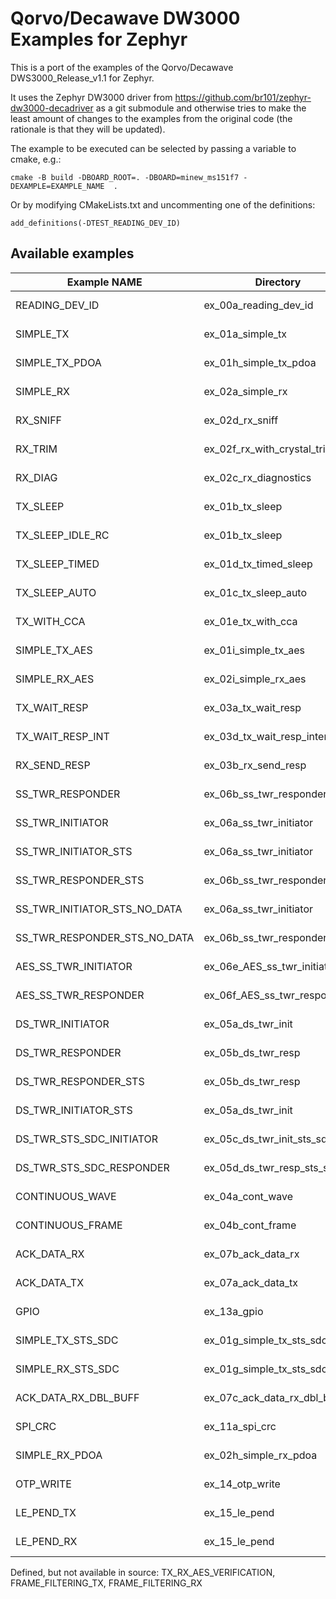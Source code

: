 # Qorvo/Decawave DW3000 Examples for Zephyr

This is a port of the examples of the Qorvo/Decawave DWS3000_Release_v1.1 for Zephyr.

It uses the Zephyr DW3000 driver from https://github.com/br101/zephyr-dw3000-decadriver 
as a git submodule and otherwise tries to make the least amount of changes to the examples
from the original code (the rationale is that they will be updated).

The example to be executed can be selected by passing a variable to cmake, e.g.:
```
cmake -B build -DBOARD_ROOT=. -DBOARD=minew_ms151f7 -DEXAMPLE=EXAMPLE_NAME  .
```

Or by modifying CMakeLists.txt and uncommenting one of the definitions:

```
add_definitions(-DTEST_READING_DEV_ID)
```

## Available examples


| Example NAME					| Directory					| Status	 |
|-------------------------------|---------------------------|------------|
| READING_DEV_ID				| ex_00a_reading_dev_id		| Run tested |
| SIMPLE_TX						| ex_01a_simple_tx			| Run tested |
| SIMPLE_TX_PDOA				| ex_01h_simple_tx_pdoa 	| Compile tested |
| SIMPLE_RX 					| ex_02a_simple_rx			| Run tested |
| RX_SNIFF						| ex_02d_rx_sniff			| Compile tested |
| RX_TRIM						| ex_02f_rx_with_crystal_trim | Compile tested |
| RX_DIAG						| ex_02c_rx_diagnostics		| Compile tested |
| TX_SLEEP						| ex_01b_tx_sleep			| Compile tested |
| TX_SLEEP_IDLE_RC				| ex_01b_tx_sleep			| Compile tested |
| TX_SLEEP_TIMED				| ex_01d_tx_timed_sleep		| Compile tested |
| TX_SLEEP_AUTO					| ex_01c_tx_sleep_auto		| Compile tested |
| TX_WITH_CCA					| ex_01e_tx_with_cca		| Compile tested |
| SIMPLE_TX_AES					| ex_01i_simple_tx_aes		| Compile tested |
| SIMPLE_RX_AES					| ex_02i_simple_rx_aes		| Compile tested |
| TX_WAIT_RESP					| ex_03a_tx_wait_resp		| Compile tested |
| TX_WAIT_RESP_INT				| ex_03d_tx_wait_resp_interrupts | Compile tested |
| RX_SEND_RESP					| ex_03b_rx_send_resp		| Compile tested |
| SS_TWR_RESPONDER				| ex_06b_ss_twr_responder	| Compile tested |
| SS_TWR_INITIATOR				| ex_06a_ss_twr_initiator	| Compile tested |
| SS_TWR_INITIATOR_STS			| ex_06a_ss_twr_initiator	| Compile tested |
| SS_TWR_RESPONDER_STS			| ex_06b_ss_twr_responder	| Compile tested |
| SS_TWR_INITIATOR_STS_NO_DATA	| ex_06a_ss_twr_initiator	| Compile tested |
| SS_TWR_RESPONDER_STS_NO_DATA	| ex_06b_ss_twr_responder	| Compile tested |
| AES_SS_TWR_INITIATOR			| ex_06e_AES_ss_twr_initiator | Compile tested |
| AES_SS_TWR_RESPONDER			| ex_06f_AES_ss_twr_responder | Compile tested |
| DS_TWR_INITIATOR				| ex_05a_ds_twr_init		| Compile tested |
| DS_TWR_RESPONDER				| ex_05b_ds_twr_resp 		| Compile tested |
| DS_TWR_RESPONDER_STS			| ex_05b_ds_twr_resp		| Compile tested |
| DS_TWR_INITIATOR_STS			| ex_05a_ds_twr_init 		| Compile tested |
| DS_TWR_STS_SDC_INITIATOR		| ex_05c_ds_twr_init_sts_sdc | Compile tested |
| DS_TWR_STS_SDC_RESPONDER		| ex_05d_ds_twr_resp_sts_sdc | Compile tested |
| CONTINUOUS_WAVE				| ex_04a_cont_wave    		| Compile tested |
| CONTINUOUS_FRAME				| ex_04b_cont_frame 		| Compile tested |
| ACK_DATA_RX					| ex_07b_ack_data_rx 		| Compile tested |
| ACK_DATA_TX					| ex_07a_ack_data_tx 		| Compile tested |
| GPIO							| ex_13a_gpio 				| Compile tested |
| SIMPLE_TX_STS_SDC				| ex_01g_simple_tx_sts_sdc	| Compile tested |
| SIMPLE_RX_STS_SDC				| ex_01g_simple_tx_sts_sdc	| Compile tested |
| ACK_DATA_RX_DBL_BUFF			| ex_07c_ack_data_rx_dbl_buff | Compile tested |
| SPI_CRC						| ex_11a_spi_crc			| Compile tested |
| SIMPLE_RX_PDOA				| ex_02h_simple_rx_pdoa		| Run tested |
| OTP_WRITE						| ex_14_otp_write			| Compile tested |
| LE_PEND_TX					| ex_15_le_pend				| Compile tested |
| LE_PEND_RX					| ex_15_le_pend				| Compile tested |

Defined, but not available in source: TX_RX_AES_VERIFICATION, FRAME_FILTERING_TX, FRAME_FILTERING_RX
